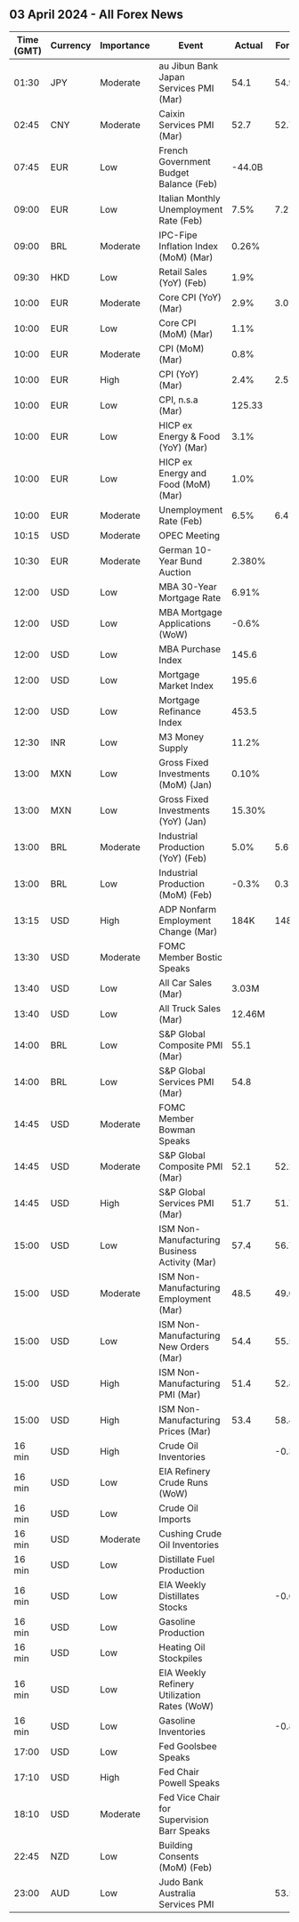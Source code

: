 ## 03 April 2024 - All Forex News

| Time (GMT) | Currency | Importance | Event | Actual | Forecast | Previous |
|------|----------|------------|-------|--------|----------|----------|
| 01:30 | JPY | Moderate | au Jibun Bank Japan Services PMI (Mar) | 54.1 | 54.9 | 52.9 |
| 02:45 | CNY | Moderate | Caixin Services PMI (Mar) | 52.7 | 52.7 | 52.5 |
| 07:45 | EUR | Low | French Government Budget Balance (Feb) | -44.0B |  | -25.7B |
| 09:00 | EUR | Low | Italian Monthly Unemployment Rate (Feb) | 7.5% | 7.2% | 7.3% |
| 09:00 | BRL | Moderate | IPC-Fipe Inflation Index (MoM) (Mar) | 0.26% |  | 0.46% |
| 09:30 | HKD | Low | Retail Sales (YoY) (Feb) | 1.9% |  | 0.9% |
| 10:00 | EUR | Moderate | Core CPI (YoY) (Mar) | 2.9% | 3.0% | 3.1% |
| 10:00 | EUR | Low | Core CPI (MoM) (Mar) | 1.1% |  | 0.7% |
| 10:00 | EUR | Moderate | CPI (MoM) (Mar) | 0.8% |  | 0.6% |
| 10:00 | EUR | High | CPI (YoY) (Mar) | 2.4% | 2.5% | 2.6% |
| 10:00 | EUR | Low | CPI, n.s.a (Mar) | 125.33 |  | 124.38 |
| 10:00 | EUR | Low | HICP ex Energy & Food (YoY) (Mar) | 3.1% |  | 3.3% |
| 10:00 | EUR | Low | HICP ex Energy and Food (MoM) (Mar) | 1.0% |  | 0.6% |
| 10:00 | EUR | Moderate | Unemployment Rate (Feb) | 6.5% | 6.4% | 6.5% |
| 10:15 | USD | Moderate | OPEC Meeting |  |  |  |
| 10:30 | EUR | Moderate | German 10-Year Bund Auction | 2.380% |  | 2.300% |
| 12:00 | USD | Low | MBA 30-Year Mortgage Rate | 6.91% |  | 6.93% |
| 12:00 | USD | Low | MBA Mortgage Applications (WoW) | -0.6% |  | -0.7% |
| 12:00 | USD | Low | MBA Purchase Index | 145.6 |  | 145.7 |
| 12:00 | USD | Low | Mortgage Market Index | 195.6 |  | 196.8 |
| 12:00 | USD | Low | Mortgage Refinance Index | 453.5 |  | 460.9 |
| 12:30 | INR | Low | M3 Money Supply | 11.2% |  | 11.3% |
| 13:00 | MXN | Low | Gross Fixed Investments (MoM) (Jan) | 0.10% |  | 0.00% |
| 13:00 | MXN | Low | Gross Fixed Investments (YoY) (Jan) | 15.30% |  | 13.40% |
| 13:00 | BRL | Moderate | Industrial Production (YoY) (Feb) | 5.0% | 5.6% | 3.7% |
| 13:00 | BRL | Low | Industrial Production (MoM) (Feb) | -0.3% | 0.3% | -1.5% |
| 13:15 | USD | High | ADP Nonfarm Employment Change (Mar) | 184K | 148K | 155K |
| 13:30 | USD | Moderate | FOMC Member Bostic Speaks |  |  |  |
| 13:40 | USD | Low | All Car Sales (Mar) | 3.03M |  | 3.10M |
| 13:40 | USD | Low | All Truck Sales (Mar) | 12.46M |  | 12.60M |
| 14:00 | BRL | Low | S&P Global Composite PMI (Mar) | 55.1 |  | 55.1 |
| 14:00 | BRL | Low | S&P Global Services PMI (Mar) | 54.8 |  | 54.6 |
| 14:45 | USD | Moderate | FOMC Member Bowman Speaks |  |  |  |
| 14:45 | USD | Moderate | S&P Global Composite PMI (Mar) | 52.1 | 52.2 | 52.5 |
| 14:45 | USD | High | S&P Global Services PMI (Mar) | 51.7 | 51.7 | 52.3 |
| 15:00 | USD | Low | ISM Non-Manufacturing Business Activity (Mar) | 57.4 | 56.7 | 57.2 |
| 15:00 | USD | Moderate | ISM Non-Manufacturing Employment (Mar) | 48.5 | 49.0 | 48.0 |
| 15:00 | USD | Low | ISM Non-Manufacturing New Orders (Mar) | 54.4 | 55.5 | 56.1 |
| 15:00 | USD | High | ISM Non-Manufacturing PMI (Mar) | 51.4 | 52.8 | 52.6 |
| 15:00 | USD | High | ISM Non-Manufacturing Prices (Mar) | 53.4 | 58.4 | 58.6 |
| 16 min | USD | High | Crude Oil Inventories |  | -0.300M | 3.165M |
| 16 min | USD | Low | EIA Refinery Crude Runs (WoW) |  |  | 0.147M |
| 16 min | USD | Low | Crude Oil Imports |  |  | 1.124M |
| 16 min | USD | Moderate | Cushing Crude Oil Inventories |  |  | 2.107M |
| 16 min | USD | Low | Distillate Fuel Production |  |  | 0.124M |
| 16 min | USD | Low | EIA Weekly Distillates Stocks |  | -0.604M | -1.185M |
| 16 min | USD | Low | Gasoline Production |  |  | -0.435M |
| 16 min | USD | Low | Heating Oil Stockpiles |  |  | -0.609M |
| 16 min | USD | Low | EIA Weekly Refinery Utilization Rates (WoW) |  |  | 0.9% |
| 16 min | USD | Low | Gasoline Inventories |  | -0.820M | 1.299M |
| 17:00 | USD | Low | Fed Goolsbee Speaks |  |  |  |
| 17:10 | USD | High | Fed Chair Powell Speaks |  |  |  |
| 18:10 | USD | Moderate | Fed Vice Chair for Supervision Barr Speaks |  |  |  |
| 22:45 | NZD | Low | Building Consents (MoM) (Feb) |  |  | -8.8% |
| 23:00 | AUD | Low | Judo Bank Australia Services PMI |  | 53.5 | 53.1 |

